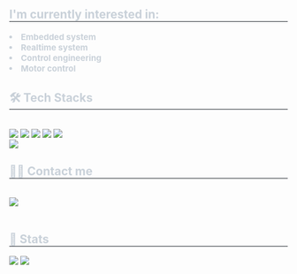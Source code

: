 <div style="text-align: left;"> 
    <h2 style="border-bottom: 1px solid #21262d; color: #c9d1d9;"> I'm currently interested in: </h2>  
    <div style="font-weight: 700; font-size: 15px; text-align: left; color: #c9d1d9;">  <li> Embedded system</li> <li> Realtime system</li> <li> Control engineering</li> <li> Motor control </div> 
    </div>
    <div style="text-align: left;">
    <h2 style="border-bottom: 1px solid #21262d; color: #c9d1d9;"> 🛠️ Tech Stacks </h2> <br> 
    <div style="margin: ; text-align: left;" "text-align: left;"> <img src="https://img.shields.io/badge/C-A8B9CC?style=flat-square&logo=C&logoColor=white">
          <img src="https://img.shields.io/badge/C++-00599C?style=flat-square&logo=C%2B%2B&logoColor=white">
          <img src="https://img.shields.io/badge/Python-3776AB?style=flat-square&logo=Python&logoColor=white">
          <img src="https://img.shields.io/badge/Matlab-0076a8?style=flat-square&logo=Matlab&logoColor=white">
          <img src="https://img.shields.io/badge/Linux-FCC624?style=flat-square&logo=Linux&logoColor=white">
          <br/><img src="https://img.shields.io/badge/Notion-000000?style=flat-square&logo=Notion&logoColor=white">
          </div>
    </div>
    <div style="text-align: left;">
    <h2 style="border-bottom: 1px solid #21262d; color: #c9d1d9;"> 🧑‍💻 Contact me </h2> <br> 
    <div style="text-align: left;"> <a href=mailto:strawberry3536@gmail.com> <img src="https://img.shields.io/badge/Gmail-EA4335?style=flat-square&logo=Gmail&logoColor=white&link=mailto:strawberry3536@gmail.com"> </a>
          </div>  <br> 
    <div style="text-align: left;">  </div> 
    </div>
    <div style="text-align: left;"> 
    <h2 style="border-bottom: 1px solid #21262d; color: #c9d1d9;"> 🏅 Stats </h2> <div style="text-align: left;"> <img src="https://github-readme-stats.vercel.app/api?username=Berry3536&bg_color=60,aa02f7,&title_color=000000&text_color=000000"
         /> <img src="https://github-readme-stats.vercel.app/api/top-langs/?username=Berry3536&layout=compact&bg_color=60,aa02f7,&title_color=000000&text_color=000000"
           /> </div> 
    </div>
    
